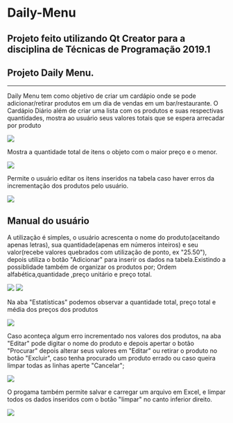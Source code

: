 # Daily-Menu
Projeto feito utilizando Qt Creator para a disciplina de Técnicas de Programação 2019.1
-------------

## Projeto Daily Menu.
---------------------
Daily Menu tem como objetivo de criar um cardápio onde se pode adicionar/retirar produtos em um dia de vendas em um bar/restaurante. 
O Cardápio Diário além de criar uma lista com os produtos e suas respectivas quantidades, mostra ao usuário seus valores totais que se espera arrecadar por produto

![](imagesave/img11.png)

Mostra a quantidade total de itens o objeto com o maior preço e o menor. 

![](imagesave/img22.png)

Permite o usuário editar os itens inseridos na tabela caso haver erros da incrementação dos produtos pelo usuário.

![](imagesave/img33.png)

Manual do usuário
--------------------------
A utilização é simples, o usuário acrescenta o nome do produto(aceitando apenas letras), sua quantidade(apenas em números inteiros) e seu valor(recebe valores quebrados com utilização de ponto, ex "25.50"), depois utiliza o botão "Adicionar" para inserir os dados na tabela.Existindo a possiblidade também de organizar os produtos por; Ordem alfabética,quantidade ,preço unitário e preço total. 

![](imagesave/imginserirr.png)
![](imagesave/imgnatabelaa.png)

Na aba "Estatísticas" podemos observar a quantidade total, preço total e média dos preços dos produtos

![](imagesave/imgestatisticass.png)

Caso aconteça algum erro incrementado nos valores dos produtos, na aba "Editar" pode digitar o nome do produto e depois apertar o botão "Procurar" depois alterar seus valores em "Editar" ou retirar o produto no botão "Excluir", caso tenha procurado um produto errado ou caso queira limpar todas as linhas aperte "Cancelar";

![](imagesave/imgeditarr.png)

O progama também permite salvar e carregar um arquivo em Excel, e limpar todos os dados inseridos com o botão "limpar" no canto inferior direito.

![](imagesave/imgsalvarr.png)
